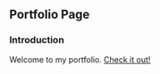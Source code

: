 ## Portfolio Page

### Introduction

Welcome to my portfolio. [Check it out!](https://flyingjay.github.io)

